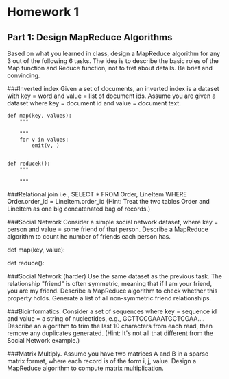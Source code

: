 # Homework 1


## Part 1: Design MapReduce Algorithms

Based on what you learned in class, design a MapReduce algorithm for any 3 out of the following 6 tasks. The idea is to describe the basic roles of the Map function and Reduce function, not to fret about details. Be brief and convincing.

###Inverted index
Given a set of documents, an inverted index is a dataset with key = word and value = list of document ids. Assume you are given a dataset where key = document id and value = document text.

    def map(key, values):
        """

        """
        for v in values:
            emit(v, )


    def reducek():
        """

        """




###Relational join
i.e., SELECT * FROM Order, LineItem WHERE Order.order_id = LineItem.order_id (Hint: Treat the two tables Order and LineItem as one big concatenated bag of records.)

###Social Network
Consider a simple social network dataset, where key = person and value = some friend of that person. Describe a MapReduce algorithm to count he number of friends each person has.

def map(key, value):

def reduce():


###Social Network (harder)
Use the same dataset as the previous task. The relationship "friend" is often symmetric, meaning that if I am your friend, you are my friend. Describe a MapReduce algorithm to check whether this property holds. Generate a list of all non-symmetric friend relationships.

###Bioinformatics.
Consider a set of sequences where key = sequence id and value = a string of nucleotides, e.g., GCTTCCGAAATGCTCGAA.... Describe an algorithm to trim the last 10 characters from each read, then remove any duplicates generated. (Hint: It's not all that different from the Social Network example.)

###Matrix Multiply.
Assume you have two matrices A and B in a sparse matrix format, where each record is of the form i, j, value.  Design a MapReduce algorithm to compute matrix multiplication.
